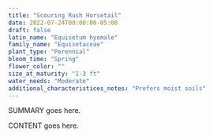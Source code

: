 ```yaml
---
title: "Scouring Rush Horsetail"
date: 2022-07-24T00:00:00-05:00
draft: false
latin_name: "Equisetum hyemale"
family_name: "Equisetaceae"
plant_type: "Perennial"
bloom_time: "Spring"
flower_color: ""
size_at_maturity: "1-3 ft"
water_needs: "Moderate"
additional_characteristices_notes: "Prefers moist soils"
---
```


SUMMARY goes here.

<!--more-->

CONTENT goes here.